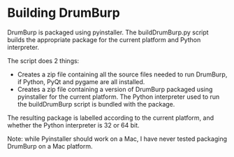 Building DrumBurp
=================

DrumBurp is packaged using pyinstaller. The buildDrumBurp.py script builds the
appropriate package for the current platform and Python interpreter.

The script does 2 things:

- Creates a zip file containing all the source files needed to run DrumBurp, if
  Python, PyQt and pygame are all installed.
- Creates a zip file containing a version of DrumBurp packaged using pyinstaller
  for the current platform. The Python interpreter used to run the buildDrumBurp
  script is bundled with the package.
  
The resulting package is labelled according to the current platform, and whether
the Python interpreter is 32 or 64 bit.

Note: while Pyinstaller should work on a Mac, I have never tested packaging
DrumBurp on a Mac platform.

